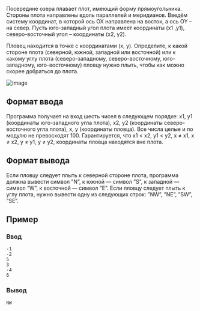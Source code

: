 Посередине озера плавает плот, имеющий форму прямоугольника. Стороны плота направлены вдоль параллелей и меридианов. Введём систему координат, в которой ось OX направлена на восток, а ось ОY – на север. Пусть юго-западный угол плота имеет координаты (x1 ,y1), северо-восточный угол – координаты (x2, y2).

Пловец находится в точке с координатами (x, y). Определите, к какой стороне плота (северной, южной, западной или восточной) или к какому углу плота (северо-западному, северо-восточному, юго-западному, юго-восточному) пловцу нужно плыть, чтобы как можно скорее добраться до плота.

![image](https://contest.yandex.ru/testsys/statement-file?hash=eyJhbGciOiJkaXIiLCJlbmMiOiJBMjU2R0NNIn0..6CMsvF2XIVzlRGhv.StYk-67AwM9jvEgmoXMQpzQ3OO7oWopSd9PWbkH9_EV2Ubbqf_gW9VDDNA-whe9Rx3wb00uMgMBGLkaweE8dwVpmi5YvzA.eWmOfrYYfAWEt-Bo29wLKg)

## Формат ввода

Программа получает на вход шесть чисел в следующем порядке: x1, y1 (координаты юго-западного угла плота), x2, y2 (координаты северо-восточного угла плота),
x, y (координаты пловца). Все числа целые и по модулю не превосходят 100. Гарантируется, что x1 < x2, y1 < y2, x ≠ x1, x ≠ x2, y ≠ y1, y ≠ y2, координаты пловца находятся вне плота.

## Формат вывода

Если пловцу следует плыть к северной стороне плота, программа должна вывести символ ”N”, к южной — символ ”S”, к западной — символ ”W”, к восточной — символ ”E”. Если пловцу следует плыть к углу плота, нужно вывести одну из следующих строк: ”NW”, ”NE”, ”SW”, ”SE”.

## Пример

### Ввод

```
-1
-2
5
3
-4
6
```

### Вывод

```
NW
```
